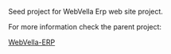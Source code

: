 Seed project for WebVella Erp web site project.

For more information check the parent project:

[WebVella-ERP](https://github.com/WebVella/WebVella-ERP)
